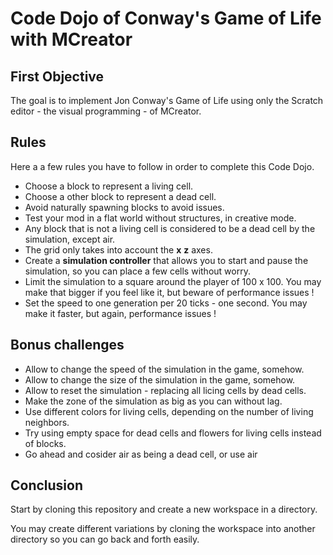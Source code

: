 # Code Dojo of Conway's Game of Life with MCreator

## First Objective

The goal is to implement Jon Conway's Game of Life using only the Scratch editor - the visual programming - of MCreator.

## Rules

Here a a few rules you have to follow in order to complete this Code Dojo.

- Choose a block to represent a living cell.
- Choose a other block to represent a dead cell.
- Avoid naturally spawning blocks to avoid issues.
- Test your mod in a flat world without structures, in creative mode.
- Any block that is not a living cell is considered to be a dead cell by the simulation, except air.
- The grid only takes into account the __x__ __z__ axes.
- Create a __simulation controller__ that allows you to start and pause the simulation, so you can place a few cells without worry.
- Limit the simulation to a square around the player of 100 x 100. You may make that bigger if you feel like it, but beware of performance issues !
- Set the speed to one generation per 20 ticks - one second. You may make it faster, but again, performance issues !

## Bonus challenges

- Allow to change the speed of the simulation in the game, somehow.
- Allow to change the size of the simulation in the game, somehow.
- Allow to reset the simulation - replacing all licing cells by dead cells.
- Make the zone of the simulation as big as you can without lag.
- Use different colors for living cells, depending on the number of living neighbors.
- Try using empty space for dead cells and flowers for living cells instead of blocks.
- Go ahead and cosider air as being a dead cell, or use air

## Conclusion

Start by cloning this repository and create a new workspace in a directory.

You may create different variations by cloning the workspace into another directory so you can go back and forth easily.
